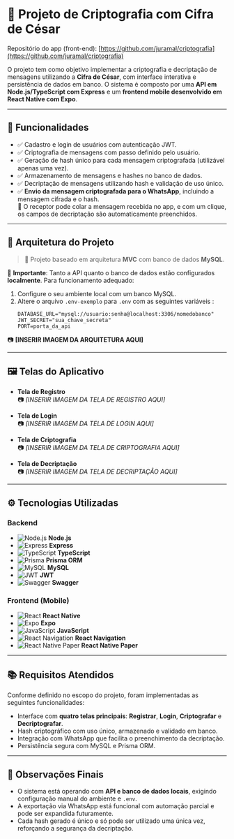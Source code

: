 # 🔐 Projeto de Criptografia com Cifra de César

Repositório do app (front-end): [https://github.com/juramal/criptografia](https://github.com/juramal/criptografia)

O projeto tem como objetivo implementar a criptografia e decriptação de mensagens utilizando a **Cifra de César**, com interface interativa e persistência de dados em banco. O sistema é composto por uma **API em Node.js/TypeScript com Express** e um **frontend mobile desenvolvido em React Native com Expo**.

---

## 🚀 Funcionalidades

- ✅ Cadastro e login de usuários com autenticação JWT.
- ✅ Criptografia de mensagens com passo definido pelo usuário.
- ✅ Geração de hash único para cada mensagem criptografada (utilizável apenas uma vez).
- ✅ Armazenamento de mensagens e hashes no banco de dados.
- ✅ Decriptação de mensagens utilizando hash e validação de uso único.
- ✅ **Envio da mensagem criptografada para o WhatsApp**, incluindo a mensagem cifrada e o hash.  
  🔄 O receptor pode colar a mensagem recebida no app, e com um clique, os campos de decriptação são automaticamente preenchidos.

---

## 🧠 Arquitetura do Projeto

> 🔧 Projeto baseado em arquitetura **MVC** com banco de dados **MySQL**.

📌 **Importante**: Tanto a API quanto o banco de dados estão configurados **localmente**. Para funcionamento adequado:

1. Configure o seu ambiente local com um banco MySQL.
2. Altere o arquivo `.env-exemplo` para `.env` com as seguintes variáveis :
   ```
   DATABASE_URL="mysql://usuario:senha@localhost:3306/nomedobanco"
   JWT_SECRET="sua_chave_secreta"
   PORT=porta_da_api
   ```

📷 **[INSERIR IMAGEM DA ARQUITETURA AQUI]**

---

## 🖼️ Telas do Aplicativo

- **Tela de Registro**  
  📷 _[INSERIR IMAGEM DA TELA DE REGISTRO AQUI]_

- **Tela de Login**  
  📷 _[INSERIR IMAGEM DA TELA DE LOGIN AQUI]_

- **Tela de Criptografia**  
  📷 _[INSERIR IMAGEM DA TELA DE CRIPTOGRAFIA AQUI]_

- **Tela de Decriptação**  
  📷 _[INSERIR IMAGEM DA TELA DE DECRIPTAÇÃO AQUI]_

---

## ⚙️ Tecnologias Utilizadas

### Backend

- ![Node.js](https://raw.githubusercontent.com/marwin1991/profile-technology-icons/main/icons/nodejs.svg) **Node.js**
- ![Express](https://raw.githubusercontent.com/marwin1991/profile-technology-icons/main/icons/express.svg) **Express**
- ![TypeScript](https://raw.githubusercontent.com/marwin1991/profile-technology-icons/main/icons/typescript.svg) **TypeScript**
- ![Prisma](https://raw.githubusercontent.com/marwin1991/profile-technology-icons/main/icons/prisma.svg) **Prisma ORM**
- ![MySQL](https://raw.githubusercontent.com/marwin1991/profile-technology-icons/main/icons/mysql.svg) **MySQL**
- ![JWT](https://raw.githubusercontent.com/marwin1991/profile-technology-icons/main/icons/jwt.svg) **JWT**
- ![Swagger](https://raw.githubusercontent.com/marwin1991/profile-technology-icons/main/icons/swagger.svg) **Swagger**

### Frontend (Mobile)

- ![React](https://raw.githubusercontent.com/marwin1991/profile-technology-icons/main/icons/react.svg) **React Native**
- ![Expo](https://raw.githubusercontent.com/marwin1991/profile-technology-icons/main/icons/expo.svg) **Expo**
- ![JavaScript](https://raw.githubusercontent.com/marwin1991/profile-technology-icons/main/icons/javascript.svg) **JavaScript**
- ![React Navigation](https://raw.githubusercontent.com/marwin1991/profile-technology-icons/main/icons/reactrouter.svg) **React Navigation**
- ![React Native Paper](https://raw.githubusercontent.com/marwin1991/profile-technology-icons/main/icons/react.svg) **React Native Paper**

---

## 📚 Requisitos Atendidos

Conforme definido no escopo do projeto, foram implementadas as seguintes funcionalidades:

- Interface com **quatro telas principais**: **Registrar**, **Login**, **Criptografar** e **Decriptografar**.
- Hash criptográfico com uso único, armazenado e validado em banco.
- Integração com WhatsApp que facilita o preenchimento da decriptação.
- Persistência segura com MySQL e Prisma ORM.

---

## 📌 Observações Finais

- O sistema está operando com **API e banco de dados locais**, exigindo configuração manual do ambiente e `.env`.
- A exportação via WhatsApp está funcional com automação parcial e pode ser expandida futuramente.
- Cada hash gerado é único e só pode ser utilizado uma única vez, reforçando a segurança da decriptação.
